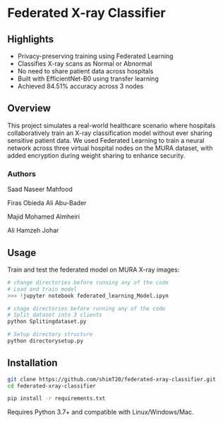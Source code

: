 # Federated X-ray Classifier

## Highlights

- Privacy-preserving training using Federated Learning
- Classifies X-ray scans as Normal or Abnormal
- No need to share patient data across hospitals
- Built with EfficientNet-B0 using transfer learning
- Achieved 84.51% accuracy across 3 nodes

## Overview

This project simulates a real-world healthcare scenario where hospitals collaboratively train an X-ray classification model without ever sharing sensitive patient data.
We used Federated Learning to train a neural network across three virtual hospital nodes on the MURA dataset, with added encryption during weight sharing to enhance security.

###  Authors

Saad Naseer Mahfood

Firas Obieda Ali Abu-Bader

Majid Mohamed Almheiri

Ali Hamzeh Johar

## Usage

Train and test the federated model on MURA X-ray images:
```py
# change directories before running any of the code
# Load and train model
>>> !jupyter notebook federated_learning_Model.ipyn
```

```bash
# chage directories before running any of the code
# Split dataset into 3 clients
python Splitingdataset.py

# Setup directory structure
python directorysetup.py

```
## Installation
```bash
git clone https://github.com/shimT20/federated-xray-classifier.git
cd federated-xray-classifier
```

```bash
pip install -r requirements.txt
```
Requires Python 3.7+ and compatible with Linux/Windows/Mac.